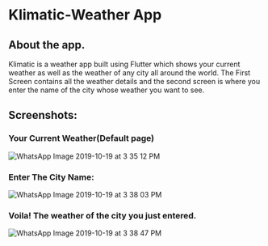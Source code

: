 # Klimatic-Weather App

## About the app.
Klimatic is a weather app built using Flutter which shows your current weather as well as the weather of any city all around the world.
The First Screen contains all the weather details and the second screen is where you enter the name of the city whose weather you want to see.

## Screenshots:


### Your Current Weather(Default page)

![WhatsApp Image 2019-10-19 at 3 35 12 PM](https://user-images.githubusercontent.com/44740658/67143214-bbb12900-f286-11e9-956a-58d881436ff1.jpeg)

### Enter The City Name:

![WhatsApp Image 2019-10-19 at 3 38 03 PM](https://user-images.githubusercontent.com/44740658/67143215-bbb12900-f286-11e9-80cc-98a52e1a57b8.jpeg)

### Voila! The weather of the city you just entered.

![WhatsApp Image 2019-10-19 at 3 38 47 PM](https://user-images.githubusercontent.com/44740658/67143217-bc49bf80-f286-11e9-8451-6b327f30d76b.jpeg)

